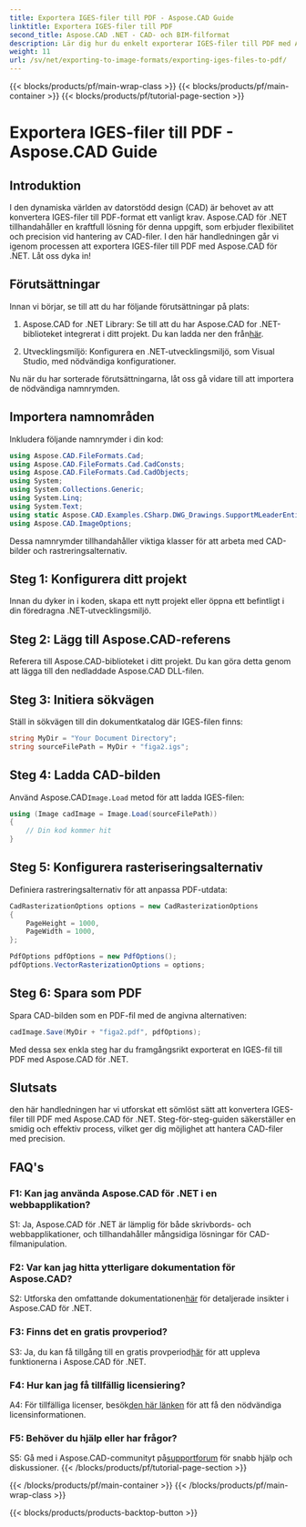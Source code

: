 ```yaml
---
title: Exportera IGES-filer till PDF - Aspose.CAD Guide
linktitle: Exportera IGES-filer till PDF
second_title: Aspose.CAD .NET - CAD- och BIM-filformat
description: Lär dig hur du enkelt exporterar IGES-filer till PDF med Aspose.CAD för .NET. Följ vår steg-för-steg-guide för exakt CAD-filmanipulation.
weight: 11
url: /sv/net/exporting-to-image-formats/exporting-iges-files-to-pdf/
---
```


{{< blocks/products/pf/main-wrap-class >}}
{{< blocks/products/pf/main-container >}}
{{< blocks/products/pf/tutorial-page-section >}}

# Exportera IGES-filer till PDF - Aspose.CAD Guide

## Introduktion

I den dynamiska världen av datorstödd design (CAD) är behovet av att konvertera IGES-filer till PDF-format ett vanligt krav. Aspose.CAD för .NET tillhandahåller en kraftfull lösning för denna uppgift, som erbjuder flexibilitet och precision vid hantering av CAD-filer. I den här handledningen går vi igenom processen att exportera IGES-filer till PDF med Aspose.CAD för .NET. Låt oss dyka in!

## Förutsättningar

Innan vi börjar, se till att du har följande förutsättningar på plats:

1.  Aspose.CAD for .NET Library: Se till att du har Aspose.CAD for .NET-biblioteket integrerat i ditt projekt. Du kan ladda ner den från[här](https://releases.aspose.com/cad/net/).

2. Utvecklingsmiljö: Konfigurera en .NET-utvecklingsmiljö, som Visual Studio, med nödvändiga konfigurationer.

Nu när du har sorterade förutsättningarna, låt oss gå vidare till att importera de nödvändiga namnrymden.

## Importera namnområden

Inkludera följande namnrymder i din kod:

```csharp
using Aspose.CAD.FileFormats.Cad;
using Aspose.CAD.FileFormats.Cad.CadConsts;
using Aspose.CAD.FileFormats.Cad.CadObjects;
using System;
using System.Collections.Generic;
using System.Linq;
using System.Text;
using static Aspose.CAD.Examples.CSharp.DWG_Drawings.SupportMLeaderEntityForDWGFormat;
using Aspose.CAD.ImageOptions;
```

Dessa namnrymder tillhandahåller viktiga klasser för att arbeta med CAD-bilder och rastreringsalternativ.

## Steg 1: Konfigurera ditt projekt

Innan du dyker in i koden, skapa ett nytt projekt eller öppna ett befintligt i din föredragna .NET-utvecklingsmiljö.

## Steg 2: Lägg till Aspose.CAD-referens

Referera till Aspose.CAD-biblioteket i ditt projekt. Du kan göra detta genom att lägga till den nedladdade Aspose.CAD DLL-filen.

## Steg 3: Initiera sökvägen

Ställ in sökvägen till din dokumentkatalog där IGES-filen finns:

```csharp
string MyDir = "Your Document Directory";
string sourceFilePath = MyDir + "figa2.igs";
```

## Steg 4: Ladda CAD-bilden

 Använd Aspose.CAD`Image.Load` metod för att ladda IGES-filen:

```csharp
using (Image cadImage = Image.Load(sourceFilePath))
{
    // Din kod kommer hit
}
```

## Steg 5: Konfigurera rasteriseringsalternativ

Definiera rastreringsalternativ för att anpassa PDF-utdata:

```csharp
CadRasterizationOptions options = new CadRasterizationOptions
{
    PageHeight = 1000,
    PageWidth = 1000,
};

PdfOptions pdfOptions = new PdfOptions();
pdfOptions.VectorRasterizationOptions = options;
```

## Steg 6: Spara som PDF

Spara CAD-bilden som en PDF-fil med de angivna alternativen:

```csharp
cadImage.Save(MyDir + "figa2.pdf", pdfOptions);
```

Med dessa sex enkla steg har du framgångsrikt exporterat en IGES-fil till PDF med Aspose.CAD för .NET.

## Slutsats

den här handledningen har vi utforskat ett sömlöst sätt att konvertera IGES-filer till PDF med Aspose.CAD för .NET. Steg-för-steg-guiden säkerställer en smidig och effektiv process, vilket ger dig möjlighet att hantera CAD-filer med precision.


## FAQ's

### F1: Kan jag använda Aspose.CAD för .NET i en webbapplikation?

S1: Ja, Aspose.CAD för .NET är lämplig för både skrivbords- och webbapplikationer, och tillhandahåller mångsidiga lösningar för CAD-filmanipulation.

### F2: Var kan jag hitta ytterligare dokumentation för Aspose.CAD?

 S2: Utforska den omfattande dokumentationen[här](https://reference.aspose.com/cad/net/) för detaljerade insikter i Aspose.CAD för .NET.

### F3: Finns det en gratis provperiod?

 S3: Ja, du kan få tillgång till en gratis provperiod[här](https://releases.aspose.com/) för att uppleva funktionerna i Aspose.CAD för .NET.

### F4: Hur kan jag få tillfällig licensiering?

 A4: För tillfälliga licenser, besök[den här länken](https://purchase.aspose.com/temporary-license/) för att få den nödvändiga licensinformationen.

### F5: Behöver du hjälp eller har frågor?

S5: Gå med i Aspose.CAD-communityt på[supportforum](https://forum.aspose.com/c/cad/19) för snabb hjälp och diskussioner.
{{< /blocks/products/pf/tutorial-page-section >}}

{{< /blocks/products/pf/main-container >}}
{{< /blocks/products/pf/main-wrap-class >}}

{{< blocks/products/products-backtop-button >}}
